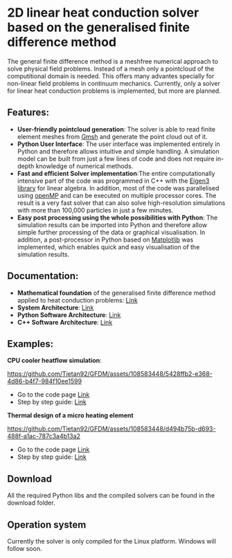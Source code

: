 # 2D linear heat conduction solver based on the generalised finite difference method
The general finite difference method is a meshfree numerical approach to solve physical field problems. Instead of a mesh only a pointcloud of the computitional domain is needed. This offers many advantes specially for non-linear field problems in continuum mechanics. Currently, only a solver for linear heat conduction problems is implemented, but more are planned. 


## Features:
- **User-friendly pointcloud generation**: The solver is able to read finite element meshes from [Gmsh](https://gmsh.info/) and generate the point cloud out of it. 
- **Python User Interface**: The user interface was implemented entirely in Python and therefore allows intuitive and simple handling. A simulation model can be built from just a few lines of code and does not require in-depth knowledge of numerical methods.
- **Fast and efficient Solver implementation**:The entire computationally intensive part of the code was programmed in C++ with the [Eigen3 library](https://eigen.tuxfamily.org/index.php?title=Main_Page) for linear algebra. In addition, most of the code was parallelised using [openMP](https://www.openmp.org/) and can be executed on multiple processor cores. The result is a very fast solver that can also solve high-resolution simulations with more than 100,000 particles in just a few minutes.
- **Easy post processing using the whole possibilities with Python**: The simulation results can be imported into Python and therefore allow simple further processing of the data or graphical visualisation. In addition, a post-processor in Python based on [Matplotlib](https://matplotlib.org/) was implemented, which enables quick and easy visualisation of the simulation results.

## Documentation:
- **Mathematical foundation** of the generalised finite difference method applied to heat conduction problems: [Link](https://rawcdn.githack.com/Tietan92/GFDM/3c39fe69ffd24cbd256ec1d5a6d3c92fc7151adf/documentation/gfdm/1.%20Mathematical%20Foundation.html)
- **System Architecture**: [Link](https://rawcdn.githack.com/Tietan92/GFDM/3c39fe69ffd24cbd256ec1d5a6d3c92fc7151adf/documentation/gfdm/2.%20System%20Archtitecture.html)
- **Python Software Architecture**: [Link](https://rawcdn.githack.com/Tietan92/GFDM/3c39fe69ffd24cbd256ec1d5a6d3c92fc7151adf/documentation/gfdm/3.Python%20Software%20Architecture.html)
- **C++ Software Architecture**: [Link](https://rawcdn.githack.com/Tietan92/GFDM/3c39fe69ffd24cbd256ec1d5a6d3c92fc7151adf/documentation/gfdm/4.%20C++%20Software%20Architecture.html)

## Examples:

**CPU cooler heatflow simulation**: 

https://github.com/Tietan92/GFDM/assets/108583448/5428ffb2-e368-4d86-b4f7-984f10ee1599

- Go to the code page [Link](https://github.com/Tietan92/GFDM/blob/main/examples/cpu%20cooler/cpu_cooler.ipynb)
- Step by step guide: [Link](https://rawcdn.githack.com/Tietan92/GFDM/3c39fe69ffd24cbd256ec1d5a6d3c92fc7151adf/documentation/gfdm/Example_%20Heat%20conduction%20in%20a%20cpu%20cooler.html)

**Thermal design of a micro heating element**

https://github.com/Tietan92/GFDM/assets/108583448/d494b75b-d693-488f-a1ac-787c3a4b13a2

- Go to the code page [Link](https://github.com/Tietan92/GFDM/blob/main/examples/micro%20heating%20element/micro_heating_element.ipynb)
- Step by step guide: [Link](https://rawcdn.githack.com/Tietan92/GFDM/3c39fe69ffd24cbd256ec1d5a6d3c92fc7151adf/documentation/gfdm/Example_%20Heat%20conduction%20in%20a%20micro%20heater%20element.html)

## Download

All the required Python libs and the compiled solvers can be found in the download folder. 

## Operation system
Currently the solver is only compiled for the Linux platform. Windows will follow soon. 



